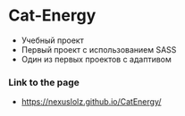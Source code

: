 # Cat-Energy

- Учебный проект
- Первый проект с использованием SASS
- Один из первых проектов с адаптивом

### Link to the page

- https://nexuslolz.github.io/CatEnergy/
